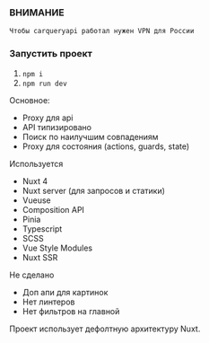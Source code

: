 ### ВНИМАНИЕ
`Чтобы carqueryapi работал нужен VPN для России`

### Запустить проект
1. `npm i`
2. `npm run dev`


Основное:

- Proxy для api
- API типизировано
- Поиск по наилучшим совпадениям
- Proxy для состояния (actions, guards, state)

Используется

- Nuxt 4
- Nuxt server (для запросов и статики)
- Vueuse
- Composition API
- Pinia
- Typescript
- SCSS
- Vue Style Modules
- Nuxt SSR

Не сделано

- Доп апи для картинок
- Нет линтеров
- Нет фильтров на главной

Проект использует дефолтную архитектуру Nuxt.